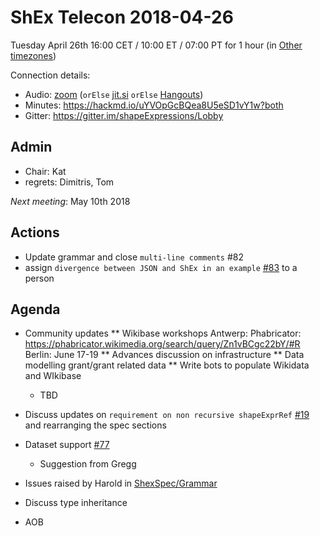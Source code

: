 # ShEx Telecon 2018-04-26

Tuesday April 26th 16:00 CET / 10:00 ET / 07:00 PT for 1 hour (in [Other timezones](https://www.timeanddate.com/worldclock/fixedtime.html?msg=ShEx+CG&iso=20180426T16&p1=195&ah=1))

Connection details:

* Audio: [zoom](https://zoom.us/j/441496948) (`orElse` [jit.si](https://meet.jit.si/ShEx) `orElse` [Hangouts](http://tinyurl.com/ShEx-hangouts))
* Minutes: https://hackmd.io/uYVOpGcBQea8U5eSD1vY1w?both
* Gitter: https://gitter.im/shapeExpressions/Lobby

## Admin

 * Chair: Kat
 * regrets: Dimitris, Tom

*Next meeting*: May 10th 2018

## Actions
 * Update grammar and close `multi-line comments` #82
 * assign `divergence between JSON and ShEx in an example` [#83](https://github.com/shexSpec/shex/issues/83) to a person

## Agenda
 * Community updates 
   ** Wikibase workshops
   Antwerp: Phabricator: https://phabricator.wikimedia.org/search/query/Zn1vBCgc22bY/#R
   Berlin: June 17-19
   **  Advances discussion on infrastructure 
   **  Data modelling grant/grant related data 
   **  Write bots to populate Wikidata and WIkibase 

   * TBD
 * Discuss updates on `requirement on non recursive shapeExprRef` [#19](https://github.com/shexSpec/spec/pull/19) and rearranging the spec sections
 * Dataset support [#77](https://github.com/shexSpec/shex/issues/77)
   * Suggestion from Gregg
 * Issues raised by Harold in [ShexSpec/Grammar](https://github.com/shexSpec/grammar/issues)
 * Discuss type inheritance
 * AOB 
